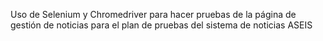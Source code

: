 Uso de Selenium y Chromedriver para hacer pruebas de la página de gestión de noticias para el plan de pruebas del sistema de noticias ASEIS
